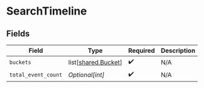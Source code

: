 # SearchTimeline


## Fields

| Field                                                    | Type                                                     | Required                                                 | Description                                              |
| -------------------------------------------------------- | -------------------------------------------------------- | -------------------------------------------------------- | -------------------------------------------------------- |
| `buckets`                                                | list[[shared.Bucket](undefined/models/shared/bucket.md)] | :heavy_check_mark:                                       | N/A                                                      |
| `total_event_count`                                      | *Optional[int]*                                          | :heavy_check_mark:                                       | N/A                                                      |